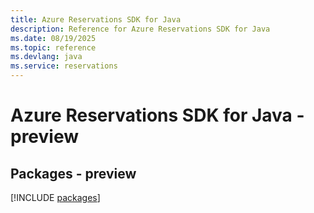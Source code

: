 ```yaml
---
title: Azure Reservations SDK for Java
description: Reference for Azure Reservations SDK for Java
ms.date: 08/19/2025
ms.topic: reference
ms.devlang: java
ms.service: reservations
---
```

# Azure Reservations SDK for Java - preview
## Packages - preview
[!INCLUDE [packages](reservations-index.md)]